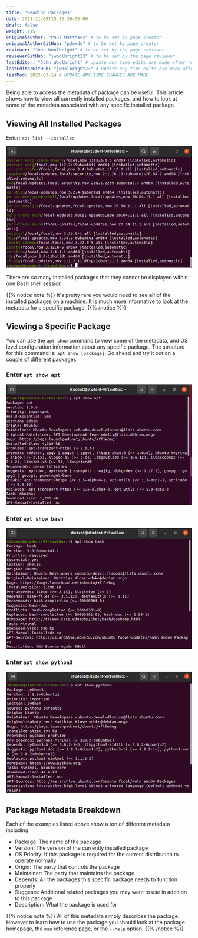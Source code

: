 ```yaml
---
title: "Reading Packages"
date: 2021-11-09T15:13:39-06:00
draft: false
weight: 115
originalAuthor: "Paul Matthews" # to be set by page creator
originalAuthorGitHub: "pdmxdd" # to be set by page creator
reviewer: "John Woolbright" # to be set by the page reviewer
reviewerGitHub: "jwoolbright23" # to be set by the page reviewer
lastEditor: "John Woolbright" # update any time edits are made after review
lastEditorGitHub: "jwoolbright23" # update any time edits are made after review
lastMod: 2022-03-14 # UPDATE ANY TIME CHANGES ARE MADE
---
```


Being able to access the metadata of package can be useful. This article shows how to view all currently installed packages, and how to look at some of the metadata associated with any specific installed package.

## Viewing All Installed Packages

Enter: `apt list --installed`

![apt list --installed](pictures/apt-list-installed.png?classes=border)

There are so many installed packages that they cannot be displayed within one Bash shell session.

{{% notice note %}}
It's pretty rare you would need to see **all** of the installed packages on a machine. It is much more informative to look at the metadata for a specific package.
{{% /notice %}}

## Viewing a Specific Package

You can use the `apt show` command to view some of the metadata, and OS level configuration information about any specific package. The structure for this command is: `apt show [package]`. Go ahead and try it out on a couple of different packages

### Enter `apt show apt`

![apt show apt](pictures/apt-show-apt.png?classes=border)

### Enter `apt show bash`

![apt show bash](pictures/apt-show-bash.png?classes=border)

### Enter `apt show python3`

![apt show python3](pictures/apt-show-python3.png?classes=border)

## Package Metadata Breakdown

Each of the examples listed above show a ton of different metadata including:

- Package: The name of the package
- Version: The version of the currently installed package
- OS Priority: If this package is required for the current distribution to operate normally
- Origin: The party that controls the package
- Maintainer: The party that maintains the package
- Depends: All the packages this specific package needs to function properly
- Suggests: Additional related packages you may want to use in addition to this package
- Description: What the package is used for

{{% notice note %}}
All of this metadata simply describes the package. However to learn how to use the package you should look at the package homepage, the `man` reference page, or the ``--help`` option.
{{% /notice %}}